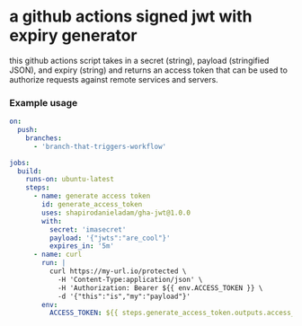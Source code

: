 # a github actions signed jwt with expiry generator

this github actions script takes in a secret (string), payload (stringified JSON), and expiry (string) and returns an access token that can be used to authorize requests against remote services and servers.

### Example usage

```yaml
on:
  push:
    branches:
      - 'branch-that-triggers-workflow'

jobs:
  build:
    runs-on: ubuntu-latest
    steps:
      - name: generate access token
        id: generate_access_token
        uses: shapirodanieladam/gha-jwt@1.0.0
        with:
          secret: 'imasecret'
          payload: '{"jwts":"are_cool"}'
          expires_in: '5m'
      - name: curl
        run: |
          curl https://my-url.io/protected \
            -H 'Content-Type:application/json' \
            -H 'Authorization: Bearer ${{ env.ACCESS_TOKEN }} \
            -d '{"this":"is","my":"payload"}'
        env:
          ACCESS_TOKEN: ${{ steps.generate_access_token.outputs.access_token }}
```
